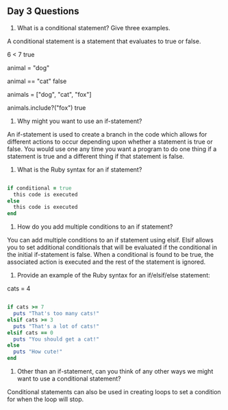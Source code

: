 ## Day 3 Questions

1. What is a conditional statement? Give three examples.

A conditional statement is a statement that evaluates to true or false.

6 < 7 true

animal = "dog"

animal == "cat" false

animals = ["dog", "cat", "fox"]

animals.include?("fox") true

1. Why might you want to use an if-statement?

An if-statement is used to create a branch in the code which allows for different actions to occur depending upon whether a statement is true or false. You would use one any time you want a program to do one thing if a statement is true and a different thing if that statement is false.

1. What is the Ruby syntax for an if statement?

```Ruby

if conditional = true
  this code is executed
else
  this code is executed
end
```

1. How do you add multiple conditions to an if statement?

You can add multiple conditions to an if statement using elsif. Elsif allows you to set additional conditionals that will be evaluated if the conditional in the initial if-statement is false. When a conditional is found to be true, the associated action is executed and the rest of the statement is ignored.

1. Provide an example of the Ruby syntax for an if/elsif/else statement:

cats = 4

```Ruby

if cats >= 7
  puts "That's too many cats!"
elsif cats >= 3
  puts "That's a lot of cats!"
elsif cats == 0
  puts "You should get a cat!"
else
  puts "How cute!"
end
```


1. Other than an if-statement, can you think of any other ways we might want to use a conditional statement?

Conditional statements can also be used in creating loops to set a condition for when the loop will stop.
